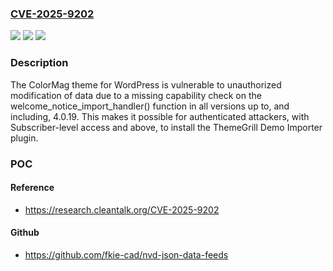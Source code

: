 ### [CVE-2025-9202](https://cve.mitre.org/cgi-bin/cvename.cgi?name=CVE-2025-9202)
![](https://img.shields.io/static/v1?label=Product&message=ColorMag&color=blue)
![](https://img.shields.io/static/v1?label=Version&message=*%20&color=brightgreen)
![](https://img.shields.io/static/v1?label=Vulnerability&message=CWE-862%20Missing%20Authorization&color=brightgreen)

### Description

The ColorMag theme for WordPress is vulnerable to unauthorized modification of data due to a missing capability check on the welcome_notice_import_handler() function in all versions up to, and including, 4.0.19. This makes it possible for authenticated attackers, with Subscriber-level access and above, to install the ThemeGrill Demo Importer plugin.

### POC

#### Reference
- https://research.cleantalk.org/CVE-2025-9202

#### Github
- https://github.com/fkie-cad/nvd-json-data-feeds

